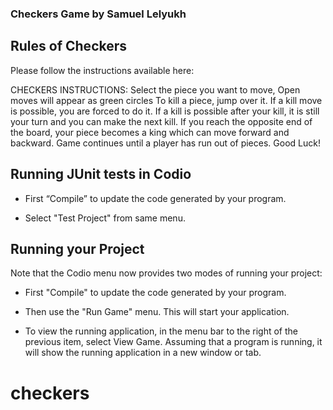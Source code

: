 ### Checkers Game by Samuel Lelyukh

## Rules of Checkers

Please follow the instructions available here:

CHECKERS INSTRUCTIONS:
Select the piece you want to move, Open moves will appear as green circles
To kill a piece, jump over it.
If a kill move is possible, you are forced to do it.
If a kill is possible after your kill, it is still your turn and you can make the next kill.
If you reach the opposite end of the board, your piece becomes a king which can move forward and backward.
Game continues until a player has run out of pieces.
Good Luck!

## Running JUnit tests in Codio

*   First “Compile” to update the code generated by your program.

*   Select "Test Project" from same menu.

## Running your Project

Note that the Codio menu now provides two modes of running your project:

*   First "Compile" to update the code generated by your program.

*   Then use the "Run Game" menu. This will start your application.

*   To view the running application, in the menu bar to the right of the
    previous item, select View Game. Assuming that a program is running, it will
    show the running application in a new window or tab.

# checkers
